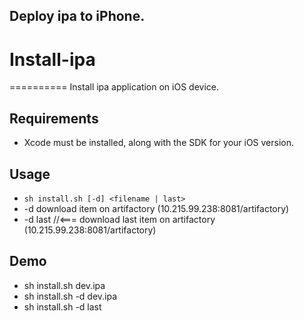 ## Deploy ipa to iPhone.

# Install-ipa
==========
Install ipa application on iOS device.

## Requirements

* Xcode must be installed, along with the SDK for your iOS version.

## Usage

* `sh install.sh [-d] <filename | last>`
* -d download item on artifactory  (10.215.99.238:8081/artifactory)
* -d last //<=== download last item on artifactory (10.215.99.238:8081/artifactory)

## Demo

* sh install.sh dev.ipa
* sh install.sh -d dev.ipa
* sh install.sh -d last
